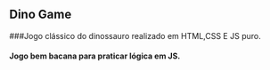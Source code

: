 ## Dino Game
###Jogo clássico do dinossauro realizado em HTML,CSS E JS puro.
#### Jogo bem bacana para praticar lógica em JS.
